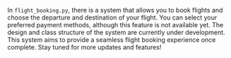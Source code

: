 In `flight_booking.py`, there is a system that allows you to book flights and choose the departure and destination of your flight. You can select your preferred payment methods, although this feature is not available yet. The design and class structure of the system are currently under development. This system aims to provide a seamless flight booking experience once complete. Stay tuned for more updates and features! 